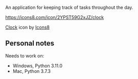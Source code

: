 
An application for keeping track of tasks throughout the day.


https://icons8.com/icon/2YPST59G2xJZ/clock

<a target="_blank" href="https://icons8.com/icon/2YPST59G2xJZ/clock">Clock</a> icon by <a target="_blank" href="https://icons8.com">Icons8</a>


## Personal notes
Needs to work on:
- Windows, Python 3.11.0
- Mac, Python 3.7.3
